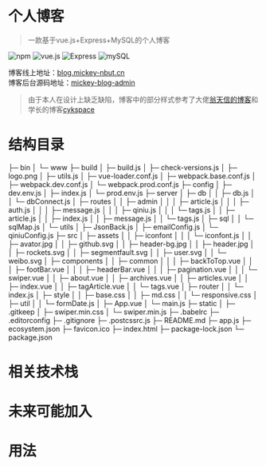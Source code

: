 # 个人博客
> 一款基于vue.js+Express+MySQL的个人博客   

![npm](https://img.shields.io/badge/npm-v6.2.0-orange.svg) ![vue.js](https://img.shields.io/badge/vue.js-2.5.2-brightgreen.svg) ![Express](https://img.shields.io/badge/Express-4.16.0-blue.svg) ![mySQL](https://img.shields.io/badge/mysql-2.16.0-green.svg)   
   
博客线上地址：[blog.mickey-nbut.cn](https://blog.mickey-nbut.cn/#/)   
博客后台源码地址：[mickey-blog-admin](https://github.com/nbutmickey/mickey-blog-admin)   
> 由于本人在设计上缺乏缺陷，博客中的部分样式参考了大佬[翁天信的博客](https://blog.dandyweng.com/)和学长的博客[cykspace](https://github.com/chenyinkai/cykspace)
# 结构目录
├─ bin
│  └─ www
├─ build
│  ├─ build.js
│  ├─ check-versions.js
│  ├─ logo.png
│  ├─ utils.js
│  ├─ vue-loader.conf.js
│  ├─ webpack.base.conf.js
│  ├─ webpack.dev.conf.js
│  └─ webpack.prod.conf.js
├─ config
│  ├─ dev.env.js
│  ├─ index.js
│  └─ prod.env.js
├─ server
│  ├─ db
│  │  ├─ db.js
│  │  └─ dbConnect.js
│  ├─ routes
│  │  ├─ admin
│  │  │  ├─ article.js
│  │  │  ├─ auth.js
│  │  │  ├─ message.js
│  │  │  ├─ qiniu.js
│  │  │  └─ tags.js
│  │  ├─ article.js
│  │  ├─ index.js
│  │  ├─ message.js
│  │  └─ tags.js
│  ├─ sql
│  │  └─ sqlMap.js
│  └─ utils
│     ├─ JsonBack.js
│     ├─ emailConfig.js
│     └─ qiniuConfig.js
├─ src
│  ├─ assets
│  │  ├─ iconfont
│  │  │  └─ iconfont.js
│  │  ├─ avator.jpg
│  │  ├─ github.svg
│  │  ├─ header-bg.jpg
│  │  ├─ header.jpg
│  │  ├─ rockets.svg
│  │  ├─ segmentfault.svg
│  │  ├─ user.svg
│  │  └─ weibo.svg
│  ├─ components
│  │  ├─ common
│  │  │  ├─ backToTop.vue
│  │  │  ├─ footBar.vue
│  │  │  ├─ headerBar.vue
│  │  │  ├─ pagination.vue
│  │  │  └─ swiper.vue
│  │  ├─ about.vue
│  │  ├─ archives.vue
│  │  ├─ articles.vue
│  │  ├─ index.vue
│  │  ├─ tagArticle.vue
│  │  └─ tags.vue
│  ├─ router
│  │  └─ index.js
│  ├─ style
│  │  ├─ base.css
│  │  ├─ md.css
│  │  └─ responsive.css
│  ├─ util
│  │  └─ formDate.js
│  ├─ App.vue
│  └─ main.js
├─ static
│  ├─ .gitkeep
│  ├─ swiper.min.css
│  └─ swiper.min.js
├─ .babelrc
├─ .editorconfig
├─ .gitignore
├─ .postcssrc.js
├─ README.md
├─ app.js
├─ ecosystem.json
├─ favicon.ico
├─ index.html
├─ package-lock.json
└─ package.json

# 相关技术栈
# 未来可能加入
# 用法

